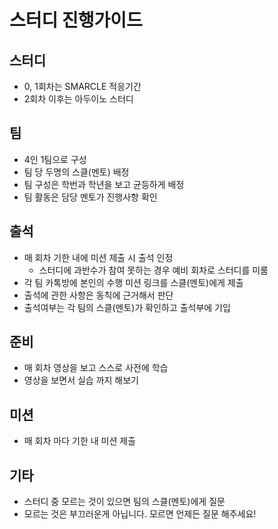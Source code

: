 # 스터디 진행가이드

## 스터디

- 0, 1회차는 SMARCLE 적응기간
- 2회차 이후는 아두이노 스터디

## 팀

- 4인 1팀으로 구성
- 팀 당 두명의 스클(멘토) 배정
- 팀 구성은 학번과 학년을 보고 균등하게 배정
- 팀 활동은 담당 멘토가 진행사항 확인

## 출석

- 매 회차 기한 내에 미션 제출 시 출석 인정
  - 스터디에 과반수가 참여 못하는 경우 예비 회차로 스터디를 미룸
- 각 팀 카톡방에 본인의 수행 미션 링크를 스클(멘토)에게 제출
- 출석에 관한 사항은 동칙에 근거해서 판단
- 출석여부는 각 팀의 스클(멘토)가 확인하고 출석부에 기입

## 준비

- 매 회차 영상을 보고 스스로 사전에 학습
- 영상을 보면서 실습 까지 해보기

## 미션

- 매 회차 마다 기한 내 미션 제출

## 기타

- 스터디 중 모르는 것이 있으면 팀의 스클(멘토)에게 질문
- 모르는 것은 부끄러운게 아닙니다. 모르면 언제든 질문 해주세요!

